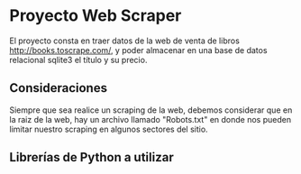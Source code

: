 # Proyecto Web Scraper #

El proyecto consta en traer datos de la web de venta de libros http://books.toscrape.com/, y poder almacenar en una base de datos relacional sqlite3 el título y su precio.

## Consideraciones ##

Siempre que sea realice un scraping de la web, debemos considerar que en la raiz de la web, hay un archivo llamado "Robots.txt" en donde nos pueden limitar nuestro scraping en algunos sectores del sitio.

## Librerías de Python a utilizar ##